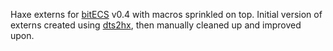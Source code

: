 Haxe externs for [bitECS](https://github.com/NateTheGreatt/bitECS/) v0.4 with macros sprinkled on top. Initial version of externs created using [dts2hx](https://github.com/haxiomic/dts2hx), then manually cleaned up and improved upon.

